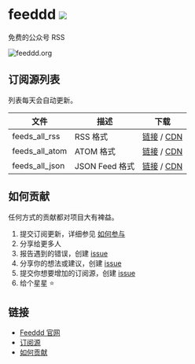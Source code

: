 # feeddd <a href="https://github.com/feeddd/feeds/stargazers" ><img src="https://img.shields.io/github/stars/feeddd/feeds?style=flat&labelColor=151515&color=ff6e30" /></a>

免费的公众号 RSS

![feeddd.org](https://feeddd.org/social.jpg)

## 订阅源列表

列表每天会自动更新。

| 文件           | 描述           | 下载                                                                                                                                                  |
| -------------- | -------------- | ----------------------------------------------------------------------------------------------------------------------------------------------------- |
| feeds_all_rss  | RSS 格式       | [链接](https://raw.githubusercontent.com/feeddd/feeds/master/feeds_all_rss.txt) / [CDN](https://cdn.jsdelivr.net/gh/feeddd/feeds/feeds_all_rss.txt)   |
| feeds_all_atom | ATOM 格式      | [链接](https://raw.githubusercontent.com/feeddd/feeds/master/feeds_all_atom.txt) / [CDN](https://cdn.jsdelivr.net/gh/feeddd/feeds/feeds_all_atom.txt) |
| feeds_all_json | JSON Feed 格式 | [链接](https://raw.githubusercontent.com/feeddd/feeds/master/feeds_all_json.txt) / [CDN](https://cdn.jsdelivr.net/gh/feeddd/feeds/feeds_all_json.txt) |

## 如何贡献

任何方式的贡献都对项目大有裨益。

1. 提交订阅更新，详细参见 [如何参与](https://feeddd.org/how-to-contribute)
2. 分享给更多人
3. 报告遇到的错误，创建 [issue](https://github.com/feeddd/feeds/issues)
4. 分享你的想法或建议，创建 [issue](https://github.com/feeddd/feeds/issues)
5. 提交你想要增加的订阅源，创建 [issue](https://github.com/feeddd/feeds/issues)
6. 给个星星 ⭐

## 链接

- [Feeddd 官网](https://feeddd.org/)
- [订阅源](https://feeddd.org/feeds)
- [如何贡献](https://feeddd.org/how-to-contribute)


